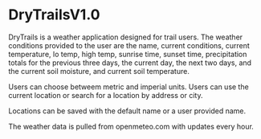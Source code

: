 # DryTrailsV1.0

DryTrails is a weather application designed for trail users.
The weather conditions provided to the user are the name, current conditions, current temperature, lo temp, high temp, sunrise time, sunset time, precipitation totals for the previous three days, the current day, the next two days, and the current soil moisture, and current soil temperature.

Users can choose betweem metric and imperial units.
Users can use the current location or search for a location by address or city.

Locations can be saved with the default name or a user provided name.

The weather data is pulled from openmeteo.com with updates every hour.


